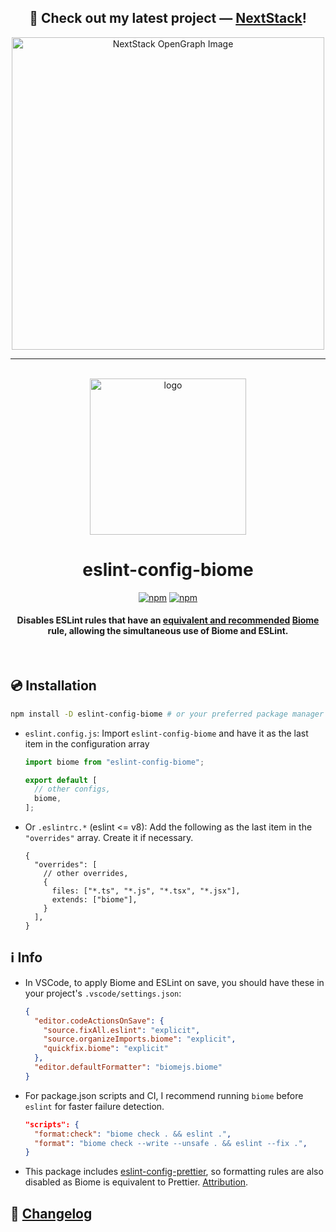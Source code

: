 <div align="center">

## 🚀 Check out my latest project — [NextStack](https://www.nextstack.gg)! 

<a href="https://www.nextstack.gg" target="_blank">
  <img src="https://www.nextstack.gg/opengraph-image" width="500" alt="NextStack OpenGraph Image">
</a>

---


<br/>
<img src="logo.svg" alt="logo" width="250"/>

# eslint-config-biome
[![npm](https://img.shields.io/npm/v/eslint-config-biome)](https://www.npmjs.com/package/eslint-config-biome)
[![npm](https://img.shields.io/npm/dt/eslint-config-biome)](https://www.npmjs.com/package/eslint-config-biome)


<h4>

Disables ESLint rules that have an [**equivalent and recommended**](https://github.com/biomejs/biome/discussions/3) [Biome](https://biomejs.dev/) rule, allowing the simultaneous use of Biome and ESLint.

</h4>


<br/>

</div>



## 💿 Installation

```bash
npm install -D eslint-config-biome # or your preferred package manager ;)
```

- `eslint.config.js`: Import `eslint-config-biome` and have it as the last item in the configuration array

    ```js
    import biome from "eslint-config-biome";

    export default [
      // other configs,
      biome,
    ];
    ```

- Or `.eslintrc.*` (eslint <= v8): Add the following as the last item in the `"overrides"` array. Create it if necessary.

    ```json5
    {
      "overrides": [
        // other overrides,
        {
          files: ["*.ts", "*.js", "*.tsx", "*.jsx"],
          extends: ["biome"],
        }
      ],
    }
    ```

## ℹ️ Info

- In VSCode, to apply Biome and ESLint on save, you should have these in your project's `.vscode/settings.json`:

    ```json
    {
      "editor.codeActionsOnSave": {
        "source.fixAll.eslint": "explicit",
        "source.organizeImports.biome": "explicit",
        "quickfix.biome": "explicit"
      },
      "editor.defaultFormatter": "biomejs.biome"
    }
    ```

- For package.json scripts and CI, I recommend running `biome` before `eslint` for faster failure detection.

  ```json
  "scripts": {
    "format:check": "biome check . && eslint .",
    "format": "biome check --write --unsafe . && eslint --fix .",
  }
  ```

- This package includes [eslint-config-prettier](https://github.com/prettier/eslint-config-prettier), so formatting rules are also disabled as Biome is equivalent to Prettier. [Attribution](ATTRIBUTION.md).


## 📰 [Changelog](CHANGELOG.md)
